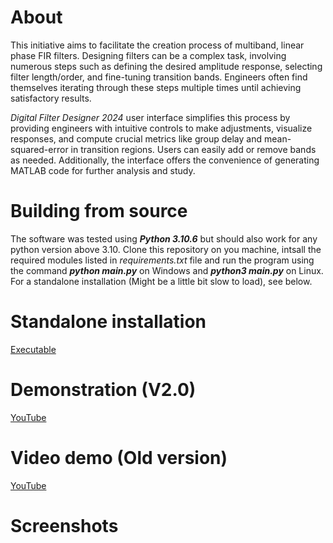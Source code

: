 # About
This initiative aims to facilitate the creation process of multiband, linear phase FIR filters. Designing filters can be a complex task, involving numerous steps such as defining the desired amplitude response, selecting filter length/order, and fine-tuning transition bands. Engineers often find themselves iterating through these steps multiple times until achieving satisfactory results.

_Digital Filter Designer 2024_ user interface simplifies this process by providing engineers with intuitive controls to make adjustments, visualize responses, and compute crucial metrics like group delay and mean-squared-error in transition regions. Users can easily add or remove bands as needed. Additionally, the interface offers the convenience of generating MATLAB code for further analysis and study.


# Building from source
The software was tested using **_Python 3.10.6_** but should also work for any python version above 3.10.
Clone this repository on you machine, intsall the required modules listed in _requirements.txt_ file and run the program using the command _**python main.py**_ on Windows and _**python3 main.py**_ on Linux.
For a standalone installation (Might be a little bit slow to load), see below.


# Standalone installation
[Executable](https://drive.google.com/file/d/126CAmOu6LSp0hBe2PsIUMlClEP6Mb2Om/view?usp=sharing)


# Demonstration (V2.0)
[YouTube](...)

# Video demo (Old version)
[YouTube](https://youtu.be/WzR1Gm4fmk0)

# Screenshots

